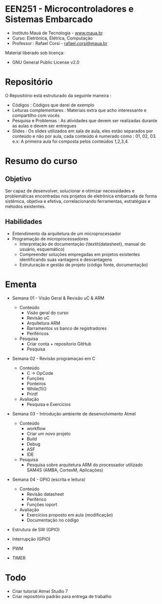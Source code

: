 EEN251 - Microcontroladores e Sistemas Embarcado
==================
* Instituto Mauá de Tecnologia - www.maua.br 
* Curso: Eletrônica, Elétrica, Computação
* Professor : Rafael Corsi - rafael.corsi@maua.br

Material liberado sob licença:
 * GNU General Public License v2.0

# Repositório 
O Repositório está estruturado da seguinte maneira :

- Códigos : Códigos que darei de exemplo
- Leituras complementares : Materiais extra que acho interessante e compartilho com vocês
- Pesquisa e Problemas : As atividades que devem ser realizadas durante as aulas e devem ser entregues
- Slides : Os slides utilizados em sala de aula, eles estão separados por conteúdo e não por aula, cada conteúdo é numerado como : 01, 02, 03. e.x: A primeira aula foi composta pelos conteúdos 1,2,3,4.

# Resumo do curso

## Objetivo

Ser capaz de desenvolver, solucionar e otimizar necessidades e problemáticas encontradas nos projetos de eletrônica embarcada de forma sistêmica, objetiva e efetiva, correlacionando ferramentas, estratégias e métodos existentes.

## Habilidades 
 * Entendimento da arquitetura de um microprocessador
 * Programação de microprocessadores 
	* Interpretação de documentação (\textit{datasheet}, manual do usuário, esquemático)
	* Compreender soluções empregadas em projetos existentes identificando suas vantagens e desvantagens
	* Estruturação e gestão de projeto (código fonte, documentação)

# Ementa

 * Semana 01 - Visão Geral & Revisão uC & ARM
    - Conteúdo
        - Visão geral do curso 
        - Revisão uC
        - Arquitetura ARM  
        - Barramentos vs banco de registradores
        - Periféricos  
    - Pesquisa 
        - Criar conta + repositorio GitHub
        - Pesquisa
 
 * Semana 02 - Revisão programaçao em C
    - Conteúdo
        - C -> OpCode
        - Funções
        - Ponteiros
        - While(1){}
        - Printf
    - Avaliação
        - Pesquisa e Exercícios

 * Semana 03 - Introdução ambiente de desenvolvimento Atmel
    - Conteúdo
        - workflow
        - Criar um novo projeto
        - Build
        - Debug
        - ASF
        - IDE
    - Pesquisa
        - Pesquisa sobre arquitetura ARM do processador utilizado SAM4S (AMBA, CortexM, Aplicações)

 * Semana 04 - GPIO (escrita e leitura)
    - Conteúdo
        - Revisão datasheet
        - Periférico
        - Funções ioport
    - Avaliação
        - Exercícios proposto em aula (modificação)
        - Documentação no código

 * Estrutura de SW (GPIO)
 * Interrupção (GPIO)
 * PWM
 * TIMER

# Todo
 - Criar tutorial Atmel Studio 7
 - Criar repositório padrão para entrega de trabalho 

